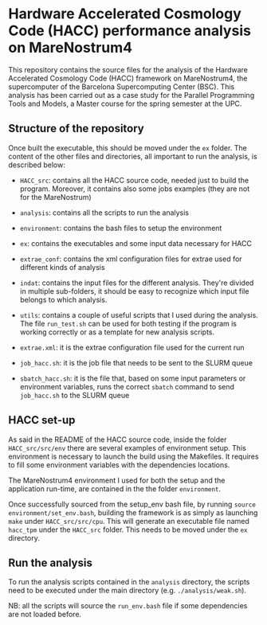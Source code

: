 # Hardware Accelerated Cosmology Code (HACC) performance analysis on MareNostrum4
This repository contains the source files for the analysis of the Hardware Accelerated Cosmology Code (HACC) framework on 
MareNostrum4, the supercomputer of the Barcelona Supercomputing Center (BSC).
This analysis has been carried out as a case study for the Parallel Programming Tools and Models, a Master course for the spring 
semester at the UPC.

## Structure of the repository

Once built the executable, this should be moved under the `ex` folder. The content of the other files and directories, all important to run
the analysis, is described below:

- `HACC_src`: contains all the HACC source code, needed just to build the program. Moreover, it contains also some jobs 
examples (they are not for the MareNostrum)

- `analysis`: contains all the scripts to run the analysis

- `environment`: contains the bash files to setup the environment

- `ex`: contains the executables and some input data necessary for HACC

- `extrae_conf`: contains the xml configuration files for extrae used for different kinds of analysis

- `indat`: contains the input files for the different analysis. They're divided in multiple sub-folders, it should be easy to 
recognize which input file belongs to which analysis.

- `utils`: contains a couple of useful scripts that I used during the analysis. The file `run_test.sh` can be used for both testing
if the program is working correctly or as a template for new analysis scripts.

- `extrae.xml`: it is the extrae configuration file used for the current run

- `job_hacc.sh`: it is the job file that needs to be sent to the SLURM queue

- `sbatch_hacc.sh`: it is the file that, based on some input parameters or environment variables, runs the correct `sbatch` command
to send `job_hacc.sh` to the SLURM queue


## HACC set-up

As said in the README of the HACC source code, inside the folder `HACC_src/src/env` there are several examples of environment
setup. This environment is necessary to launch the build using the Makefiles. It requires to fill some environment variables
with the dependencies locations.

The MareNostrum4 environment I used for both the setup and the application run-time, are contained in the the folder `environment`.

Once successfully sourced from the setup_env bash file, by running `source environment/set_env.bash`, building the framework 
is as simply as launching `make` under `HACC_src/src/cpu`. This will generate an executable file named `hacc_tpm` under the 
`HACC_src` folder. This needs to be moved under the `ex` directory.


## Run the analysis

To run the analysis scripts contained in the `analysis` directory, the scripts need to be executed under the main directory
(e.g. `./analysis/weak.sh`).

NB: all the scripts will source the `run_env.bash` file if some dependencies are not loaded before.



